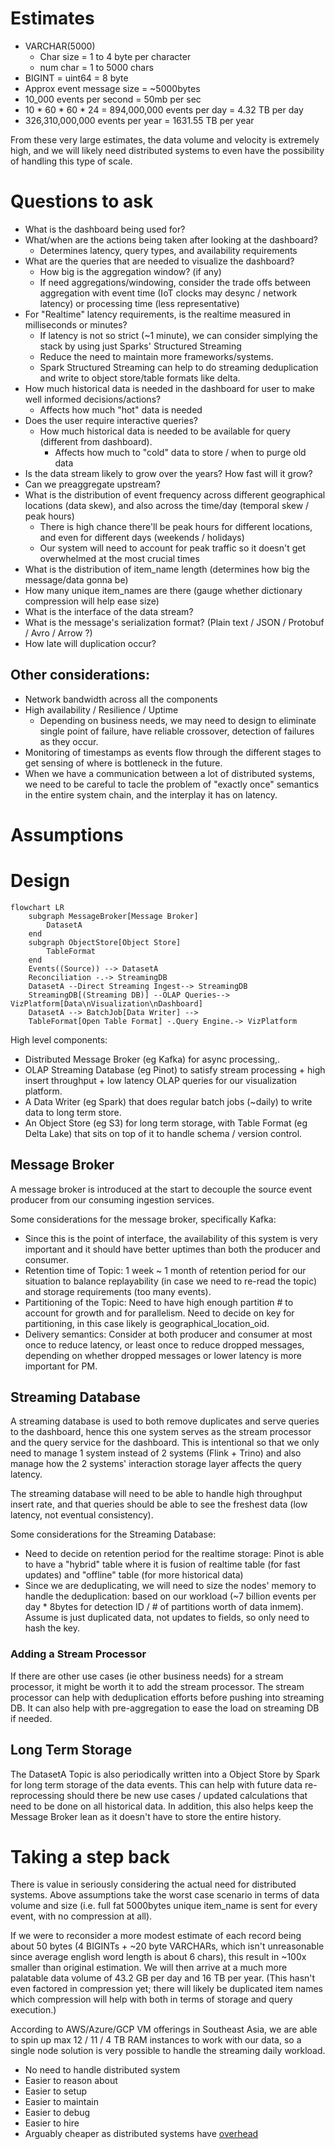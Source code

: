 # Estimates

- VARCHAR(5000)
  - Char size = 1 to 4 byte per character
  - num char = 1 to 5000 chars
- BIGINT = uint64 = 8 byte
- Approx event message size = ~5000bytes
- 10_000 events per second = 50mb per sec
- 10 * 60 * 60 * 24 = 894,000,000 events per day = 4.32 TB per day
- 326,310,000,000 events per year = 1631.55 TB per year

From these very large estimates, the data volume and velocity is extremely high,
and we will likely need distributed systems to even have the possibility of
handling this type of scale.

# Questions to ask

- What is the dashboard being used for?
- What/when are the actions being taken after looking at the dashboard?
  - Determines latency, query types, and availability requirements
- What are the queries that are needed to visualize the dashboard?
  - How big is the aggregation window? (if any)
  - If need aggregations/windowing, consider the trade offs between aggregation with 
    event time (IoT clocks may desync / network latency) 
    or processing time (less representative)
- For "Realtime" latency requirements, is the realtime measured in milliseconds or minutes?
  - If latency is not so strict (~1 minute), we can consider simplying the stack by using just Sparks' Structured Streaming
  - Reduce the need to maintain more frameworks/systems.
  - Spark Structured Streaming can help to do streaming deduplication and write to object store/table formats like delta.
- How much historical data is needed in the dashboard for user to make well informed decisions/actions?
  - Affects how much "hot" data is needed
- Does the user require interactive queries?
  - How much historical data is needed to be available for query (different from dashboard). 
    - Affects how much to "cold" data to store / when to purge old data
- Is the data stream likely to grow over the years? How fast will it grow?
- Can we preaggregate upstream?
- What is the distribution of event frequency across different geographical locations (data skew),
  and also across the time/day (temporal skew / peak hours)
  - There is high chance there'll be peak hours for different locations, and even for different days (weekends / holidays)
  - Our system will need to account for peak traffic so it doesn't get overwhelmed at the most crucial times
- What is the distribution of item_name length (determines how big the message/data gonna be) 
- How many unique item_names are there (gauge whether dictionary compression will help ease size)
- What is the interface of the data stream?
- What is the message's serialization format? (Plain text / JSON / Protobuf / Avro / Arrow ?)
- How late will duplication occur?

## Other considerations:
- Network bandwidth across all the components
- High availability / Resilience / Uptime 
  - Depending on business needs, we may need to design to eliminate 
    single point of failure, have reliable crossover, detection of failures as they occur.
- Monitoring of timestamps as events flow through the different stages to get sensing of where
  is bottleneck in the future.
- When we have a communication between a lot of distributed systems, we need to be careful to tacle
  the problem of "exactly once" semantics in the entire system chain, and the interplay it has on latency.

# Assumptions

# Design
```mermaid
flowchart LR
    subgraph MessageBroker[Message Broker]
        DatasetA
    end
    subgraph ObjectStore[Object Store]
        TableFormat
    end
    Events((Source)) --> DatasetA
    Reconciliation -.-> StreamingDB
    DatasetA --Direct Streaming Ingest--> StreamingDB
    StreamingDB[(Streaming DB)] --OLAP Queries--> VizPlatform[Data\nVisualization\nDashboard]
    DatasetA --> BatchJob[Data Writer] --> 
    TableFormat[Open Table Format] -.Query Engine.-> VizPlatform
```

High level components:
  - Distributed Message Broker (eg Kafka) for async processing,.
  - OLAP Streaming Database (eg Pinot) to satisfy stream processing + high insert throughput + low latency OLAP queries
    for our visualization platform.
  - A Data Writer (eg Spark) that does regular batch jobs (~daily) to write data to long term store.
  - An Object Store (eg S3) for long term storage, with Table Format (eg Delta Lake) that sits on top of it to handle schema / version control.

## Message Broker

A message broker is introduced at the start to decouple the source event producer 
from our consuming ingestion services.

Some considerations for the message broker, specifically Kafka:
  - Since this is the point of interface, the availability of this system is very important and it should have
    better uptimes than both the producer and consumer.
  - Retention time of Topic: 1 week ~ 1 month of retention period for our situation to balance
    replayability (in case we need to re-read the topic) and storage requirements (too many events).
  - Partitioning of the Topic: Need to have high enough partition # to account for growth and for parallelism.
    Need to decide on key for partitioning, in this case likely is geographical_location_oid.
  - Delivery semantics: Consider at both producer and consumer at most once to reduce latency, 
    or least once to reduce dropped messages, depending on whether dropped messages or lower latency is more important for PM.

## Streaming Database

A streaming database is used to both remove duplicates and serve queries to the dashboard,
hence this one system serves as the stream processor and the query service for the dashboard.
This is intentional so that we only need to manage 1 system instead of 2 systems (Flink + Trino) and 
also manage how the 2 systems' interaction storage layer affects the query latency.

The streaming database will need to be able to handle high throughput insert rate, and that
queries should be able to see the freshest data (low latency, not eventual consistency).

Some considerations for the Streaming Database:
  - Need to decide on retention period for the realtime storage: Pinot is able to have a "hybrid" table 
    where it is fusion of realtime table (for fast updates) and "offline" table (for more historical data)
  - Since we are deduplicating, we will need to size the nodes' memory to handle the deduplication:
    based on our workload (~7 billion events per day * 8bytes for detection ID / # of partitions worth of data inmem). 
    Assume is just duplicated data, not updates to fields, so only need to hash the key.

### Adding a Stream Processor

If there are other use cases (ie other business needs) for a stream processor, 
it might be worth it to add the stream processor.
The stream processor can help with deduplication efforts before pushing into streaming DB. 
It can also help with pre-aggregation to ease the load on streaming DB if needed.

## Long Term Storage

The DatasetA Topic is also periodically written into a Object Store by Spark for long term storage of 
the data events. 
This can help with future data re-reprocessing should there be new use cases / updated calculations that need 
to be done on all historical data. 
In addition, this also helps keep the Message Broker lean as it doesn't have to store the entire history.

# Taking a step back

There is value in seriously considering the actual need for distributed systems.
Above assumptions take the worst case scenario in terms of data volume and size
(i.e. full fat 5000bytes unique item_name is sent for every event, with no compression at all).

If we were to reconsider a more modest estimate of each record being about 50 bytes
(4 BIGINTs + ~20 byte VARCHARs, which isn't unreasonable since average english word length is about 6 chars),
this result in ~100x smaller than original estimation.
We will then arrive at a much more palatable data volume of 43.2 GB per day and 16 TB per year. 
(This hasn't even factored in compression yet; there will likely be duplicated item names 
which compression will help with both in terms of storage and query execution.)

According to AWS/Azure/GCP VM offerings in Southeast Asia, we are able to spin up
max 12 / 11 / 4 TB RAM instances to work with our data, so a single node solution
is very possible to handle the streaming daily workload.
  - No need to handle distributed system
  - Easier to reason about
  - Easier to setup
  - Easier to maintain
  - Easier to debug
  - Easier to hire
  - Arguably cheaper as distributed systems have [overhead](https://www.usenix.org/system/files/conference/hotos15/hotos15-paper-mcsherry.pdf)
